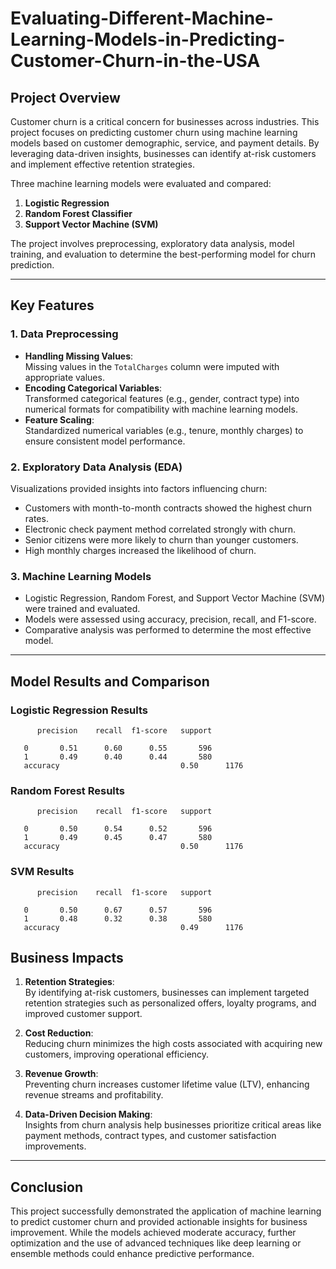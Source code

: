 # Evaluating-Different-Machine-Learning-Models-in-Predicting-Customer-Churn-in-the-USA

## Project Overview
Customer churn is a critical concern for businesses across industries. This project focuses on predicting customer churn using machine learning models based on customer demographic, service, and payment details. By leveraging data-driven insights, businesses can identify at-risk customers and implement effective retention strategies. 

Three machine learning models were evaluated and compared:  
1. **Logistic Regression**  
2. **Random Forest Classifier**  
3. **Support Vector Machine (SVM)**  

The project involves preprocessing, exploratory data analysis, model training, and evaluation to determine the best-performing model for churn prediction.

---

## Key Features

### 1. Data Preprocessing
- **Handling Missing Values**:  
  Missing values in the `TotalCharges` column were imputed with appropriate values.
- **Encoding Categorical Variables**:  
  Transformed categorical features (e.g., gender, contract type) into numerical formats for compatibility with machine learning models.
- **Feature Scaling**:  
  Standardized numerical variables (e.g., tenure, monthly charges) to ensure consistent model performance.

### 2. Exploratory Data Analysis (EDA)
Visualizations provided insights into factors influencing churn:
- Customers with month-to-month contracts showed the highest churn rates.
- Electronic check payment method correlated strongly with churn.
- Senior citizens were more likely to churn than younger customers.
- High monthly charges increased the likelihood of churn.

### 3. Machine Learning Models
- Logistic Regression, Random Forest, and Support Vector Machine (SVM) were trained and evaluated.
- Models were assessed using accuracy, precision, recall, and F1-score.
- Comparative analysis was performed to determine the most effective model.

---

## Model Results and Comparison

### Logistic Regression Results
          precision    recall  f1-score   support

       0       0.51      0.60      0.55       596
       1       0.49      0.40      0.44       580
       accuracy                           0.50      1176


### Random Forest Results
          precision    recall  f1-score   support

       0       0.50      0.54      0.52       596
       1       0.49      0.45      0.47       580
       accuracy                           0.50      1176



### SVM Results
          precision    recall  f1-score   support

       0       0.50      0.67      0.57       596
       1       0.48      0.32      0.38       580
       accuracy                           0.49      1176


## Business Impacts

1. **Retention Strategies**:  
   By identifying at-risk customers, businesses can implement targeted retention strategies such as personalized offers, loyalty programs, and improved customer support.

2. **Cost Reduction**:  
   Reducing churn minimizes the high costs associated with acquiring new customers, improving operational efficiency.

3. **Revenue Growth**:  
   Preventing churn increases customer lifetime value (LTV), enhancing revenue streams and profitability.

4. **Data-Driven Decision Making**:  
   Insights from churn analysis help businesses prioritize critical areas like payment methods, contract types, and customer satisfaction improvements.

---

## Conclusion
This project successfully demonstrated the application of machine learning to predict customer churn and provided actionable insights for business improvement. While the models achieved moderate accuracy, further optimization and the use of advanced techniques like deep learning or ensemble methods could enhance predictive performance.


